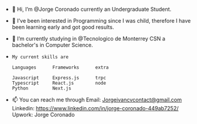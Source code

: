 - 👋 Hi, I’m @Jorge Coronado currently an Undergraduate Student.
- 👀 I’ve been interested in Programming since I was child, therefore I have been learning early and got good results.
- 🌱 I’m currently studying in @Tecnologico de Monterrey CSN a bachelor's in Computer Science.

-     My current skills are
      
      Languages      Frameworks      extra
      
      Javascript     Express.js      trpc 
      Typescript     React.js        node   
      Python         Next.js               
                               
      

- 📫 You can reach me through 
Email: Jorgeivancvcontact@gmail.com 
Linkedin: https://www.linkedin.com/in/jorge-coronado-449ab7252/ 
Upwork: Jorge Coronado

<!---

- 💞️ I’m looking to collaborate on ...

Ivandepv/Ivandepv is a ✨ special ✨ repository because its `README.md` (this file) appears on your GitHub profile.
You can click the Preview link to take a look at your changes.
--->
